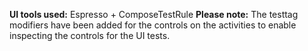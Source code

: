 **UI tools used:** Espresso + ComposeTestRule
**Please note:** The testtag modifiers have been added for the controls on the activities to enable inspecting the controls for the UI tests.
